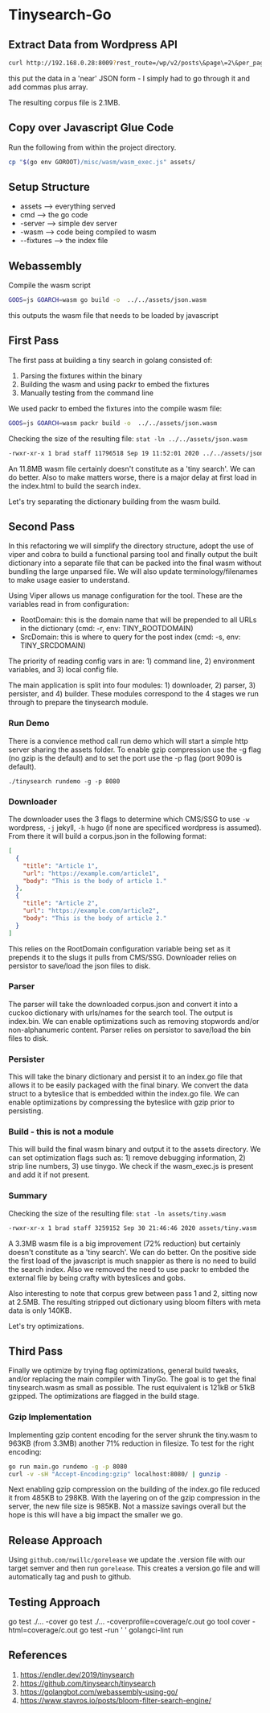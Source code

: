 # Tinysearch-Go

## Extract Data from Wordpress API

```bash
curl http://192.168.0.28:8009?rest_route=/wp/v2/posts\&page\=2\&per_page\=90 | jq '.[] |{title:.title.rendered,slug:.slug,content:.content.rendered}'
```

this put the data in a 'near' JSON form - I simply had to go through it and add commas plus array.

The resulting corpus file is 2.1MB.

## Copy over Javascript Glue Code

Run the following from within the project directory.

```bash
cp "$(go env GOROOT)/misc/wasm/wasm_exec.js" assets/
```

## Setup Structure

* assets --> everything served
* cmd --> the go code
* -server --> simple dev server
* -wasm --> code being compiled to wasm
* --fixtures --> the index file

## Webassembly

Compile the wasm script

```bash
GOOS=js GOARCH=wasm go build -o  ../../assets/json.wasm
```

this outputs the wasm file that needs to be loaded by javascript

## First Pass

The first pass at building a tiny search in golang consisted of:

1. Parsing the fixtures within the binary
2. Building the wasm and using packr to embed the fixtures
3. Manually testing from the command line

We used packr to embed the fixtures into the compile wasm file:

```bash
GOOS=js GOARCH=wasm packr build -o  ../../assets/json.wasm
```

Checking the size of the resulting file: `stat -ln ../../assets/json.wasm`

```bash
-rwxr-xr-x 1 brad staff 11796518 Sep 19 11:52:01 2020 ../../assets/json.wasm
```

An 11.8MB wasm file certainly doesn't constitute as a 'tiny search'.  We can do better.  Also to make matters worse, there is a major delay at first load in the index.html to build the search index.

Let's try separating the dictionary building from the wasm build.

## Second Pass

In this refactoring we will simplify the directory structure, adopt the use of viper and cobra to build a functional parsing tool and finally output the built dictionary into a separate file that can be packed into the final wasm without bundling the large unparsed file.  We will also update terminology/filenames to make usage easier to understand.

Using Viper allows us manage configuration for the tool.  These are the variables read in from configuration:

* RootDomain: this is the domain name that will be prepended to all URLs in the dictionary (cmd: -r, env: TINY_ROOTDOMAIN)
* SrcDomain: this is where to query for the post index (cmd: -s, env: TINY_SRCDOMAIN)

The priority of reading config vars in are: 1) command line, 2) environment variables, and 3) local config file.

The main application is split into four modules: 1) downloader, 2) parser, 3) persister, and 4) builder.  These modules correspond to the 4 stages we run through to prepare the tinysearch module.

### Run Demo

There is a convience method call run demo which will start a simple http server sharing the assets folder.  To enable gzip compression use the -g flag (no gzip is the default) and to set the port use the -p flag (port 9090 is default).

`./tinysearch rundemo -g -p 8080`

### Downloader

The downloader uses the 3 flags to determine which CMS/SSG to use `-w` wordpress, `-j` jekyll, `-h` hugo (if none are specificed wordpress is assumed). From there it will build a corpus.json in the following format:

```json
[
  {
    "title": "Article 1",
    "url": "https://example.com/article1",
    "body": "This is the body of article 1."
  },
  {
    "title": "Article 2",
    "url": "https://example.com/article2",
    "body": "This is the body of article 2."
  }
]
```

This relies on the RootDomain configuration variable being set as it prepends it to the slugs it pulls from CMS/SSG. Downloader relies on persistor to save/load the json files to disk.

### Parser

The parser will take the downloaded corpus.json and convert it into a cuckoo dictionary with urls/names for the search tool.  The output is index.bin.  We can enable optimizations such as removing stopwords and/or non-alphanumeric content. Parser relies on persistor to save/load the bin files to disk.

### Persister

This will take the binary dictionary and persist it to an index.go file that allows it to be easily packaged with the final binary.  We convert the data struct to a byteslice that is embedded within the index.go file.  We can enable optimizations by compressing the byteslice with gzip prior to persisting.

### Build - this is not a module

This will build the final wasm binary and output it to the assets directory.  We can set optimization flags such as: 1) remove debugging information, 2) strip line numbers, 3) use tinygo.  We check if the wasm_exec.js is present and add it if not present.

### Summary

Checking the size of the resulting file: `stat -ln assets/tiny.wasm`

```bash
-rwxr-xr-x 1 brad staff 3259152 Sep 30 21:46:46 2020 assets/tiny.wasm
```

A 3.3MB wasm file is a big improvement (72% reduction) but certainly doesn't constitute as a 'tiny search'.  We can do better.  On the positive side the first load of the javascript is much snappier as there is no need to build the search index.  Also we removed the need to use packr to embded the external file by being crafty with byteslices and gobs.

Also interesting to note that corpus grew between pass 1 and 2, sitting now at 2.5MB.  The resulting stripped out dictionary using bloom filters with meta data is only 140KB.

Let's try optimizations.

## Third Pass

Finally we optimize by trying flag optimizations, general build tweaks, and/or replacing the main compiler with TinyGo.  The goal is to get the final tinysearch.wasm as small as possible.  The rust equivalent is 121kB or 51kB gzipped.  The optimizations are flagged in the build stage.

### Gzip Implementation

Implementing gzip content encoding for the server shrunk the tiny.wasm to 963KB (from 3.3MB) another 71% reduction in filesize.  To test for the right encoding:

```bash
go run main.go rundemo -g -p 8080
curl -v -sH "Accept-Encoding:gzip" localhost:8080/ | gunzip -
```

Next enabling gzip compression on the building of the index.go file reduced it from 485KB to 298KB.  With the layering on of the gzip compression in the server, the new file size is 985KB.  Not a massize savings overall but the hope is this will have a big impact the smaller we go.

## Release Approach

Using `github.com/nwillc/gorelease` we update the .version file with our target semver and then run `gorelease`.  This creates a version.go file and will automatically tag and push to github.

## Testing Approach

go test ./... -cover
go test ./... -coverprofile=coverage/c.out
go tool cover -html=coverage/c.out
go test -run ' '
golangci-lint run

## References

1. https://endler.dev/2019/tinysearch
1. https://github.com/tinysearch/tinysearch
1. https://golangbot.com/webassembly-using-go/
1. https://www.stavros.io/posts/bloom-filter-search-engine/